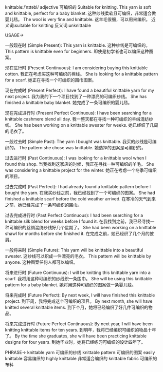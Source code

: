 knittable:/ˈnɪtəbl/
adjective
可编织的
Suitable for knitting.
This yarn is soft and knittable, perfect for a baby blanket.  这种纱线柔软且可编织，非常适合做婴儿毯。
The wool is very fine and knittable.  这羊毛很细，可以用来编织。
近义词:suitable for knitting
反义词:unknittable


USAGE->

一般现在时 (Simple Present):
This yarn is knittable.  这种纱线是可编织的。
This pattern is knittable even for beginners.  即使是初学者也可以编织这种图案。

现在进行时 (Present Continuous):
I am considering buying this knittable cotton. 我正在考虑买这种可编织的棉线。
She is looking for a knittable pattern for a scarf.  她正在寻找一个可编织的围巾图案。

现在完成时 (Present Perfect):
I have found a beautiful knittable yarn for my next project. 我为我的下一个项目找到了一种漂亮的可编织纱线。
She has finished a knittable baby blanket. 她完成了一条可编织的婴儿毯。

现在完成进行时 (Present Perfect Continuous):
I have been searching for a knittable cashmere blend all day. 我一整天都在寻找一种可编织的羊绒混纺纱线。
She has been working on a knittable sweater for weeks. 她已经织了几周的毛衣了。

一般过去时 (Simple Past):
The yarn I bought was knittable. 我买的纱线是可编织的。
The pattern she chose was knittable. 她选择的图案是可编织的。

过去进行时 (Past Continuous):
I was looking for a knittable wool when I found this shop. 当我找到这家店的时候，我正在寻找一种可编织的羊毛。
She was considering a knittable project for the winter. 她正在考虑一个冬季可编织的项目。

过去完成时 (Past Perfect):
I had already found a knittable pattern before I bought the yarn. 在我买纱线之前，我已经找到了一个可编织的图案。
She had finished a knittable scarf before the cold weather arrived. 在寒冷的天气到来之前，她已经完成了一条可编织的围巾。

过去完成进行时 (Past Perfect Continuous):
I had been searching for a knittable silk blend for weeks before I found it. 在我找到之前，我已经寻找一种可编织的丝绸混纺纱线好几个星期了。
She had been working on a knittable shawl for months before she finished it. 在完成之前，她已经织了几个月的披肩。


一般将来时 (Simple Future):
This yarn will be knittable into a beautiful sweater. 这纱线可以织成一件漂亮的毛衣。
This pattern will be knittable by anyone.  这种图案任何人都可以编织。

将来进行时 (Future Continuous):
I will be knitting this knittable yarn into a scarf. 我将用这种可编织的纱线织一条围巾。
She will be using this knittable pattern for a baby blanket. 她将用这种可编织的图案做一条婴儿毯。

将来完成时 (Future Perfect):
By next week, I will have finished this knittable project. 到下周，我将完成这个可编织的项目。
By next month, she will have knitted several knittable items. 到下个月，她将已经编织了好几件可编织的物品。

将来完成进行时 (Future Perfect Continuous):
By next year, I will have been knitting knittable items for ten years. 到明年，我将已经编织可编织的物品十年了。
By the time she graduates, she will have been practicing knittable designs for four years. 到她毕业时，她将已经练习可编织的设计四年了。


PHRASE->
knittable yarn  可编织的纱线
knittable pattern  可编织的图案
easily knittable  容易编织的
highly knittable  非常适合编织的
knittable fabric  可编织的布料
